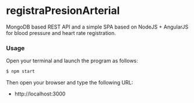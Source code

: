 # registraPresionArterial

MongoDB based REST API  and a simple SPA based on NodeJS + AngularJS  for blood pressure and heart rate registration.

### Usage

Open your terminal and launch the program as follows:

```sh
$ npm start
```

Then open your browser and type the following URL:

* http://localhost:3000
